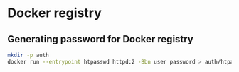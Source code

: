 # Docker registry

## Generating password for Docker registry

```sh
mkdir -p auth
docker run --entrypoint htpasswd httpd:2 -Bbn user password > auth/htpasswd
```